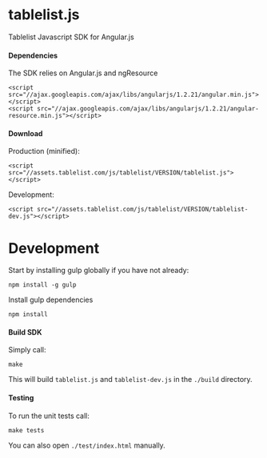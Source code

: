 tablelist.js
============

Tablelist Javascript SDK for Angular.js

#### Dependencies
The SDK relies on Angular.js and ngResource
```
<script src="//ajax.googleapis.com/ajax/libs/angularjs/1.2.21/angular.min.js"></script>
<script src="//ajax.googleapis.com/ajax/libs/angularjs/1.2.21/angular-resource.min.js"></script>
```

#### Download
Production (minified):
```
<script src="//assets.tablelist.com/js/tablelist/VERSION/tablelist.js"></script>
``` 

Development:
```
<script src="//assets.tablelist.com/js/tablelist/VERSION/tablelist-dev.js"></script>
``` 

Development
===========

Start by installing gulp globally if you have not already:
```
npm install -g gulp
```

Install gulp dependencies
```
npm install
```


#### Build SDK

Simply call:
```
make
```
This will build `tablelist.js` and `tablelist-dev.js` in the `./build` directory.

#### Testing

To run the unit tests call:
```
make tests
```

You can also open `./test/index.html` manually.